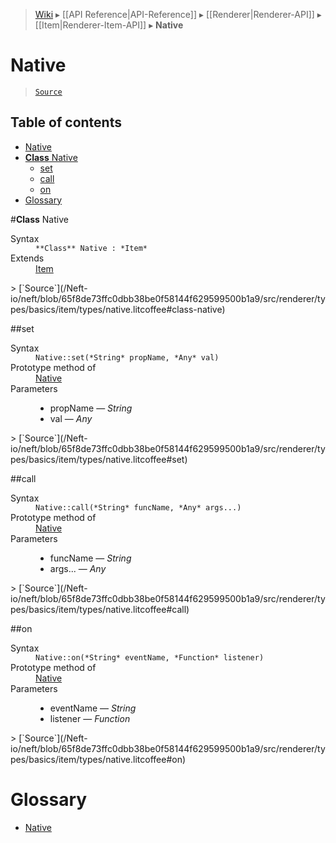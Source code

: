 > [Wiki](Home) ▸ [[API Reference|API-Reference]] ▸ [[Renderer|Renderer-API]] ▸ [[Item|Renderer-Item-API]] ▸ **Native**

# Native

> [`Source`](/Neft-io/neft/blob/65f8de73ffc0dbb38be0f58144f629599500b1a9/src/renderer/types/basics/item/types/native.litcoffee#native)

## Table of contents
* [Native](#native)
* [**Class** Native](#class-native)
  * [set](#set)
  * [call](#call)
  * [on](#on)
* [Glossary](#glossary)

#**Class** Native
<dl><dt>Syntax</dt><dd><code>&#x2A;&#x2A;Class&#x2A;&#x2A; Native : &#x2A;Item&#x2A;</code></dd><dt>Extends</dt><dd><a href="/Neft-io/neft/wiki/Renderer-Item-API#class-item">Item</a></dd></dl>
> [`Source`](/Neft-io/neft/blob/65f8de73ffc0dbb38be0f58144f629599500b1a9/src/renderer/types/basics/item/types/native.litcoffee#class-native)

##set
<dl><dt>Syntax</dt><dd><code>Native::set(&#x2A;String&#x2A; propName, &#x2A;Any&#x2A; val)</code></dd><dt>Prototype method of</dt><dd><a href="/Neft-io/neft/wiki/Renderer-Native-API#class-native">Native</a></dd><dt>Parameters</dt><dd><ul><li>propName — <i>String</i></li><li>val — <i>Any</i></li></ul></dd></dl>
> [`Source`](/Neft-io/neft/blob/65f8de73ffc0dbb38be0f58144f629599500b1a9/src/renderer/types/basics/item/types/native.litcoffee#set)

##call
<dl><dt>Syntax</dt><dd><code>Native::call(&#x2A;String&#x2A; funcName, &#x2A;Any&#x2A; args...)</code></dd><dt>Prototype method of</dt><dd><a href="/Neft-io/neft/wiki/Renderer-Native-API#class-native">Native</a></dd><dt>Parameters</dt><dd><ul><li>funcName — <i>String</i></li><li>args... — <i>Any</i></li></ul></dd></dl>
> [`Source`](/Neft-io/neft/blob/65f8de73ffc0dbb38be0f58144f629599500b1a9/src/renderer/types/basics/item/types/native.litcoffee#call)

##on
<dl><dt>Syntax</dt><dd><code>Native::on(&#x2A;String&#x2A; eventName, &#x2A;Function&#x2A; listener)</code></dd><dt>Prototype method of</dt><dd><a href="/Neft-io/neft/wiki/Renderer-Native-API#class-native">Native</a></dd><dt>Parameters</dt><dd><ul><li>eventName — <i>String</i></li><li>listener — <i>Function</i></li></ul></dd></dl>
> [`Source`](/Neft-io/neft/blob/65f8de73ffc0dbb38be0f58144f629599500b1a9/src/renderer/types/basics/item/types/native.litcoffee#on)

# Glossary

- [Native](#class-native)

